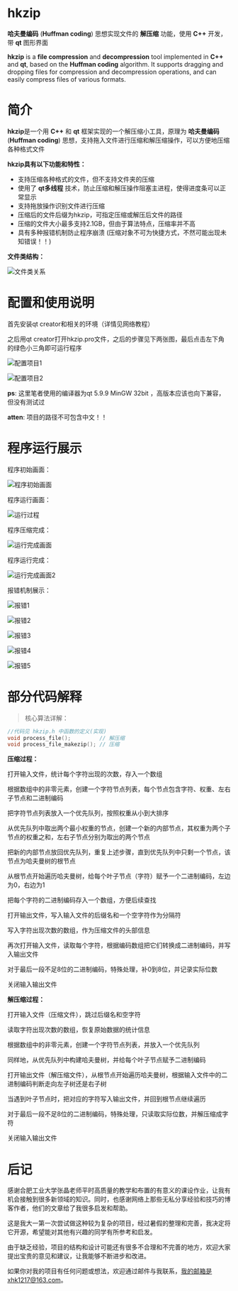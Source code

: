 # hkzip
**哈夫曼编码** (**Huffman coding**) 思想实现文件的 **解压缩** 功能，使用 **C++** 开发，带 **qt** 图形界面

**hkzip** is a **file compression** and **decompression** tool implemented in **C++** and **qt**, based on the **Huffman coding** algorithm. It supports dragging and dropping files for compression and decompression operations, and can easily compress files of various formats.



# 简介

**hkzip**是一个用 **C++** 和 **qt** 框架实现的一个解压缩小工具，原理为 **哈夫曼编码** (**Huffman coding**)  思想，支持拖入文件进行压缩和解压缩操作，可以方便地压缩各种格式文件

**hkzip具有以下功能和特性：**

- 支持压缩各种格式的文件，但不支持文件夹的压缩
- 使用了 **qt多线程** 技术，防止压缩和解压操作阻塞主进程，使得进度条可以正常显示
- 支持拖放操作识别文件进行压缩
- 压缩后的文件后缀为hkzip，可指定压缩或解压后文件的路径
- 压缩的文件大小最多支持2.1GB，但由于算法特点，压缩率并不高
- 具有多种报错机制防止程序崩溃
  (压缩对象不可为快捷方式，不然可能出现未知错误！！)

**文件类结构：**

![文件类关系](./resources/文件类关系.png)



# 配置和使用说明

首先安装qt creator和相关的环境（详情见网络教程）

之后用qt creator打开hkzip.pro文件，之后的步骤见下两张图，最后点击左下角的绿色小三角即可运行程序

![配置项目1](./resources/配置项目1.png)

![配置项目2](./resources/配置项目2.png)

**ps**: 这里笔者使用的编译器为qt 5.9.9 MinGW 32bit ，高版本应该也向下兼容，但没有测试过

**atten**: 项目的路径不可包含中文！！



# 程序运行展示

程序初始画面：

![程序初始画面](./resources/程序初始画面.png)

程序运行画面：

![运行过程](./resources/运行过程.png)

程序压缩完成：

![运行完成画面](./resources/运行完成画面.png)

程序运行完成：

![运行完成画面2](./resources/运行完成画面2.png)

报错机制展示：

![报错1](./resources/报错1.png)

![报错2](./resources/报错2.png)

![报错3](./resources/报错3.png)

![报错4](./resources/报错4.png)

![报错5](./resources/报错5.png)



# 部分代码解释

> 核心算法详解：

```C++
//代码见 hkzip.h 中函数的定义(实现)
void process_file();         // 解压缩
void process_file_makezip(); // 压缩
```

**压缩过程：**

打开输入文件，统计每个字符出现的次数，存入一个数组

根据数组中的非零元素，创建一个字符节点列表，每个节点包含字符、权重、左右子节点和二进制编码

把字符节点列表放入一个优先队列，按照权重从小到大排序

从优先队列中取出两个最小权重的节点，创建一个新的内部节点，其权重为两个子节点的权重之和，左右子节点分别为取出的两个节点

把新的内部节点放回优先队列，重复上述步骤，直到优先队列中只剩一个节点，该节点为哈夫曼树的根节点

从根节点开始遍历哈夫曼树，给每个叶子节点（字符）赋予一个二进制编码，左边为0，右边为1

把每个字符的二进制编码存入一个数组，方便后续查找

打开输出文件，写入输入文件的后缀名和一个空字符作为分隔符

写入字符出现次数的数组，作为压缩文件的头部信息

再次打开输入文件，读取每个字符，根据编码数组把它们转换成二进制编码，并写入输出文件

对于最后一段不足8位的二进制编码，特殊处理，补0到8位，并记录实际位数

关闭输入输出文件

**解压缩过程：**

打开输入文件（压缩文件），跳过后缀名和空字符

读取字符出现次数的数组，恢复原始数据的统计信息

根据数组中的非零元素，创建一个字符节点列表，并放入一个优先队列

同样地，从优先队列中构建哈夫曼树，并给每个叶子节点赋予二进制编码

打开输出文件（解压缩文件），从根节点开始遍历哈夫曼树，根据输入文件中的二进制编码判断走向左子树还是右子树

当遇到叶子节点时，把对应的字符写入输出文件，并回到根节点继续遍历

对于最后一段不足8位的二进制编码，特殊处理，只读取实际位数，并解压缩成字符

关闭输入输出文件



# 后记

感谢合肥工业大学张晶老师平时高质量的教学和布置的有意义的课设作业，让我有机会接触到很多新领域的知识。同时，也感谢网络上那些无私分享经验和技巧的博客作者，他们的文章给了我很多启发和帮助。

这是我大一第一次尝试做这种较为复杂的项目，经过暑假的整理和完善，我决定将它开源，希望能对其他有兴趣的同学有所参考和启发。

由于缺乏经验，项目的结构和设计可能还有很多不合理和不完善的地方，欢迎大家提出宝贵的意见和建议，让我能够不断进步和改进。

如果你对我的项目有任何问题或想法，欢迎通过邮件与我联系，我的邮箱是xhk1217@163.com。



